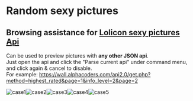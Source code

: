 Random sexy pictures
===
Browsing assistance for [Lolicon sexy pictures Api](https://api.lolicon.app/setu/v2?r18=1&num=5)
---

Can be used to preview pictures with **any other JSON api**. <br>Just open the api and click the "Parse current api" under command menu, and click again & cancel to disable.<br>
For example: https://wall.alphacoders.com/api2.0/get.php?method=highest_rated&page=1&info_level=2&page=2

![case1](case1.jpg)![case2](case2.jpg)![case3](case3.jpg)![case4](case4.jpg)![case5](case5.jpg)
